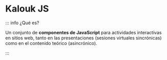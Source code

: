 # Kalouk JS

::: info ¿Qué es?

Un conjunto de **componentes de JavaScript** para actividades interactivas en sitios web, tanto en las presentaciones (sesiones virtuales sincrónicas) como en el contenido teórico (asincrónico).

:::
